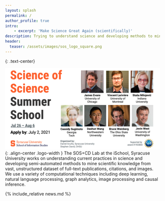 ```yaml
---
layout: splash
permalink: /
author_profile: true
intro:
    - excerpt: 'Make Science Great Again (scientifically)'
description: Trying to understand science and developing methods to mine scientific knowledge from vast, unstructured dataset of full-text publications, citations, and images
header:
  teaser: /assets/images/sos_logo_square.png
---
```


<style>
.small-font {
    font-size: 10px;
}

@media screen and (max-width: 540px) {
    .logo-width {
        margin-top: 15px;
        margin-bottom: 15px;
        width: 100%;
    }
}

@media screen and (min-width: 540px) and (max-width: 780px) {
    .logo-width {
        margin-top: 25px;
        margin-bottom: 25px;
        width: 100%;
    }
}

@media screen and (min-width: 780px){
    .logo-width {
        margin-top: 30px;
        margin-bottom: 30px;
        width: 100%;
    }
}
</style>

 
{: .text-center}

[![image-center](assets/images/s4/s4_socialmedia_large.png)](s4){: .align-center .logo-width  }
The SOS+CD Lab at the iSchool, Syracuse University works on understanding current practices in science and developing semi-automated methods to mine scientific knowledge from vast, unstructured dataset of full-text publications, citations, and images. We use a variety of computational techniques including deep learning, natural language processing, graph analytics, image processing and causal inference.

{% include_relative news.md %}

